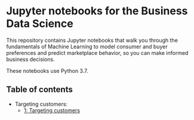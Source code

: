 # Jupyter notebooks for the Business Data Science

This repository contains Jupyter notebooks that walk you through the fundamentals of Machine Learning to model consumer and buyer preferences and predict marketplace behavior, so you can make informed
business decisions. 

These notebooks use Python 3.7.

## Table of contents

* Targeting customers:
    * [1: Targeting customers](https://github.com/AdelardBanza/business-data-science/blob/master/direct_target_marketing.ipynb)

